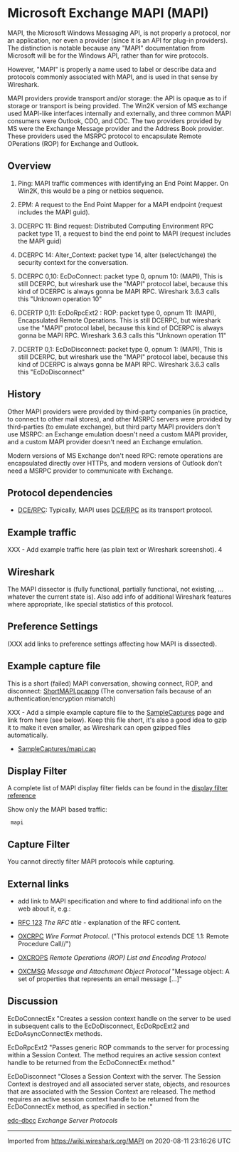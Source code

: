 # Microsoft Exchange MAPI (MAPI)

MAPI, the Microsoft Windows Messaging API, is not properly a protocol, nor an application, nor even a provider (since it is an API for plug-in providers). The distinction is notable because any "MAPI" documentation from Microsoft will be for the Windows API, rather than for wire protocols.

However, "MAPI" is properly a name used to label or describe data and protocols commonly associated with MAPI, and is used in that sense by Wireshark. 

MAPI providers provide transport and/or storage: the API is opaque as to if storage or transport is being provided. The Win2K version of MS exchange used MAPI-like interfaces internally and externally, and three common MAPI consumers were Outlook, CDO, and CDC. The two providers provided by MS were the Exchange Message provider and the Address Book provider. These providers used the MSRPC protocol to encapsulate Remote OPerations (ROP) for Exchange and Outlook.


## Overview

1) Ping: MAPI traffic commences with identifying an End Point Mapper. On Win2K, this would be a ping or netbios sequence.

2) EPM: A request to the End Point Mapper for a MAPI endpoint (request includes the MAPI guid).

3) DCERPC 11: Bind request: Distributed Computing Environment RPC packet type 11, a request to bind the end point to MAPI (request includes the MAPI guid)

4) DCERPC 14: Alter_Context: packet type 14, alter (select/change) the security context for the conversation.

5) DCERPC 0,10: EcDoConnect: packet type 0, opnum 10: (MAPI),
    This is still DCERPC, but wireshark use the "MAPI" protocol label, because this kind of DCERPC is always gonna be MAPI RPC. Wireshark 3.6.3 calls this "Unknown operation 10"

6) DCERTP 0,11: EcDoRpcExt2 : ROP: packet type 0, opnum 11: (MAPI),
    Encapsulated Remote Operations.
    This is still DCERPC, but wireshark use the "MAPI" protocol label, because this kind of DCERPC is always gonna be MAPI RPC. Wireshark 3.6.3 calls this "Unknown operation 11"

7) DCERTP 0,1: EcDoDisconnect: packet type 0, opnum 1: (MAPI),
    This is still DCERPC, but wireshark use the "MAPI" protocol label, because this kind of DCERPC is always gonna be MAPI RPC. Wireshark 3.6.3 calls this "EcDoDisconnect"


## History

Other MAPI providers were provided by third-party companies (in practice, to connect to other mail stores), and other MSRPC servers were provided by third-parties (to emulate exchange), but third party MAPI providers don't use MSRPC: an Exchange emulation doesn't need a custom MAPI provider, and a custom MAPI provider doesn't need an Exchange emulation.

Modern versions of MS Exchange don't need RPC: remote operations are encapsulated directly over HTTPs, and modern versions of Outlook don't need a MSRPC provider to communicate with Exchange.

## Protocol dependencies

  - [DCE/RPC](/DCE/RPC): Typically, MAPI uses [DCE/RPC](/DCE/RPC) as its transport protocol.

## Example traffic

XXX - Add example traffic here (as plain text or Wireshark screenshot).
4
## Wireshark

The MAPI dissector is (fully functional, partially functional, not existing, ... whatever the current state is). Also add info of additional Wireshark features where appropriate, like special statistics of this protocol.

## Preference Settings

(XXX add links to preference settings affecting how MAPI is dissected).

## Example capture file
This is a short (failed) MAPI conversation, showing connect, ROP, and disconnect:
[ShortMAPI.pcapng](uploads/53dc45c557cf877642381b8e9b964671/ShortMAPI.pcapng)
(The conversation fails because of an authentication/encryption mismatch)


XXX - Add a simple example capture file to the [SampleCaptures](/SampleCaptures) page and link from here (see below). Keep this file short, it's also a good idea to gzip it to make it even smaller, as Wireshark can open gzipped files automatically.

  - [SampleCaptures/mapi.cap](uploads/__moin_import__/attachments/SampleCaptures/mapi.cap)


## Display Filter

A complete list of MAPI display filter fields can be found in the [display filter reference](http://www.wireshark.org/docs/dfref/m/mapi.html)

Show only the MAPI based traffic:

``` 
 mapi 
```

## Capture Filter

You cannot directly filter MAPI protocols while capturing.

## External links

  - add link to MAPI specification and where to find additional info on the web about it, e.g.:

  - [RFC 123](http://www.ietf.org/rfc/rfc123.txt) *The RFC title* - explanation of the RFC content.

  - [OXCRPC](https://interoperability.blob.core.windows.net/files/MS-OXCRPC/%5bMS-OXCRPC%5d.pdf) *Wire Format Protocol*. ("This protocol 
extends DCE 1.1: Remote Procedure Call//") 

  - [OXCROPS](https://interoperability.blob.core.windows.net/files/MS-OXCROPS/%5bMS-OXCROPS%5d.pdf) *Remote Operations (ROP) List and Encoding Protocol*

  - [OXCMSG](https://interoperability.blob.core.windows.net/files/MS-OXCMSG/%5bMS-OXCMSG%5d.pdf) *Message and Attachment Object Protocol*
"Message object: A set of properties that represents an email message [...]"

## Discussion

EcDoConnectEx "Creates a session context handle on the server to be used in subsequent calls to the EcDoDisconnect, EcDoRpcExt2 and EcDoAsyncConnectEx methods.

EcDoRpcExt2 "Passes generic ROP commands to the server for processing within a Session Context. The method requires an active session context handle to be returned from the EcDoConnectEx method."

EcDoDisconnect "Closes a Session Context with the server. The Session Context is destroyed and all associated server state, objects, and resources that are associated with the Session Context are released. The method requires an active session context handle to be returned from the EcDoConnectEx method, as specified in section."

[edc-dbcc](https://docs.microsoft.com/en-us/openspecs/exchange_server_protocols/ms-oxcrpc/29977edc-dbcc-48c3-891f-bdd8199b1dc5) *Exchange Server Protocols*

---

Imported from https://wiki.wireshark.org/MAPI on 2020-08-11 23:16:26 UTC
